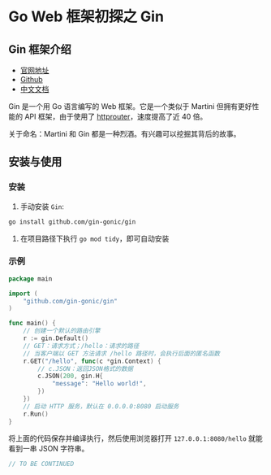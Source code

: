 # Go Web 框架初探之 Gin 

## Gin 框架介绍

- [官网地址](https://gin-gonic.com)
- [Github](https://github.com/gin-gonic/gin)
- [中文文档](https://gin-gonic.com/zh-cn/docs/)

Gin 是一个用 Go 语言编写的 Web 框架。它是一个类似于 Martini 但拥有更好性能的 API 框架，由于使用了 [httprouter](https://github.com/julienschmidt/httprouter)，速度提高了近 40 倍。

关于命名：Martini 和 Gin 都是一种烈酒。有兴趣可以挖掘其背后的故事。

## 安装与使用

### 安装

1. 手动安装 `Gin`:

```bash
go install github.com/gin-gonic/gin
```

1. 在项目路径下执行 `go mod tidy`，即可自动安装

### 示例

```go
package main

import (
	"github.com/gin-gonic/gin"
)

func main() {
	// 创建一个默认的路由引擎
	r := gin.Default()
	// GET：请求方式；/hello：请求的路径
	// 当客户端以 GET 方法请求 /hello 路径时，会执行后面的匿名函数
	r.GET("/hello", func(c *gin.Context) {
		// c.JSON：返回JSON格式的数据
		c.JSON(200, gin.H{
			"message": "Hello world!",
		})
	})
	// 启动 HTTP 服务，默认在 0.0.0.0:8080 启动服务
	r.Run()
}
```

将上面的代码保存并编译执行，然后使用浏览器打开 `127.0.0.1:8080/hello` 就能看到一串 JSON 字符串。

```go
// TO BE CONTINUED
```
